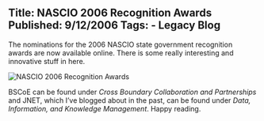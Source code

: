 Title: NASCIO 2006 Recognition Awards
Published: 9/12/2006
Tags:
    - Legacy Blog
---
The nominations for the 2006 NASCIO state government recognition awards are now available online. There is some really interesting and innovative stuff in here.

![NASCIO 2006 Recognition Awards](http://s3.beckshome.com/20060912-NASCIO-2006-Recognition-Awards.gif)

BSCoE can be found under <i>Cross Boundary Collaboration and Partnerships</i> and JNET, which I’ve blogged about in the past, can be found under <i>Data, Information, and Knowledge Management</i>. Happy reading.